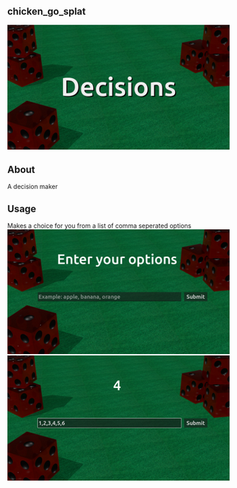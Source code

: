 ## chicken_go_splat  
![cover_art.png](https://github.com/aussie114/decisions/blob/master/assets/cover_art.png)  
## About  
A decision maker  
## Usage  
Makes a choice for you from a list of comma seperated options  
![screenshot001.png](https://github.com/aussie114/decisions/blob/master/screenshots/screenshot_001.png)  
![screenshot002.png](https://github.com/aussie114/decisions/blob/master/screenshots/screenshot_002.png)  
